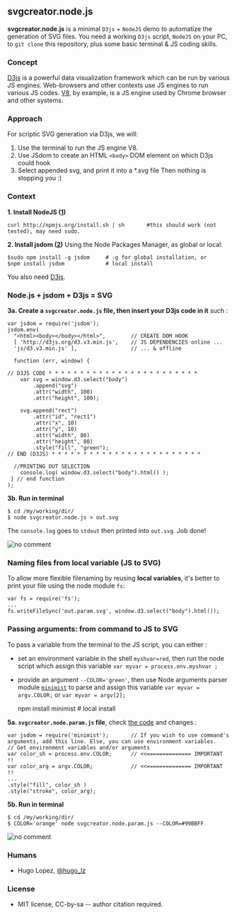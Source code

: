## svgcreator.node.js
**svgcreator.node.js** is a minimal `D3js` + `NodeJS` demo to automatize the generation of SVG files. You need a working `D3js` script, `NodeJS` on your PC, to `git clone` this repository, plus some basic terminal & JS coding skills.

### Concept
[D3js](http://d3js.org/d3.v3.min.js) is a powerful data visualization framework which can be run by various JS engines. Web-browsers and other contexts use JS engines to run various JS codes. [V8](https://en.wikipedia.org/wiki/V8_(JavaScript_engine)), by example, is a JS engine used by Chrome browser and other systems. 

### Approach
For scriptic SVG generation via D3js, we will: 
1. Use the terminal to run the JS engine V8.
2. Use JSdom to create an HTML `<body>` DOM element on which D3js could hook
3. Select appended svg, and print it into a *.svg file
Then nothing is stopping you :)

### Context

**1. Install NodeJS ([1](http://howtonode.org/how-to-install-nodejs))**

    curl http://npmjs.org/install.sh | sh       #this should work (not tested), may need sudo.

**2. Install jsdom ([2](https://github.com/tmpvar/jsdom#install))**
Using the Node Packages Manager, as global or local:

    $sudo npm install -g jsdom     # -g for global installation, or
    $npm install jsdom             # local install

You also need [D3js](http://d3js.org/d3.v3.min.js).

### Node.js + jsdom + D3js = SVG

**3a. Create a `svgcreator.node.js` file, then insert your D3js code in it** such :

    var jsdom = require('jsdom');
    jsdom.env(
      "<html><body></body></html>",        // CREATE DOM HOOK
      [ 'http://d3js.org/d3.v3.min.js',    // JS DEPENDENCIES online ...
      'js/d3.v3.min.js' ],                 // ... & offline
    
      function (err, window) {
    
    // D3JS CODE * * * * * * * * * * * * * * * * * * * * * * * *
        var svg = window.d3.select("body")
            .append("svg")
            .attr("width", 100)
            .attr("height", 100);
    
        svg.append("rect")
            .attr("id", "rect1")
            .attr("x", 10)
            .attr("y", 10)
            .attr("width", 80)
            .attr("height", 80)
            .style("fill", "green");
    // END (D3JS) * * * * * * * * * * * * * * * * * * * * * * * *
    
      //PRINTING OUT SELECTION
        console.log( window.d3.select("body").html() );
     } // end function
    );

**3b. Run in terminal** 
    
    $ cd /my/working/dir/
    $ node svgcreator.node.js > out.svg

The `console.log` goes to `stdout` then printed into `out.svg`. Job done!

![no comment](https://raw.github.com/hugolpz/svgcreator.node.js/master/out.png)

### Naming files from local variable (JS to SVG)

To allow more flexible filenaming by reusing **local variables**, it's better to print your file using the node module `fs`:

    var fs = require('fs');
    ...
    fs.writeFileSync('out.param.svg', window.d3.select("body").html());

### Passing arguments: from command to JS to SVG
To pass a variable from the terminal to the JS script, you can either :

 - set an environment variable in the shell `myshvar=red`, then run the node script which assign this variable `var myvar = process.env.myshvar ;`
 - provide an argument `--COLOR='green'`, then use Node arguments parser module [`minimist`](https://github.com/substack/minimist/) to parse and assign this variable `var myvar = argv.COLOR;` or `var myvar = argv[2];`

    npm install minimist  # local install

**5a. `svgcreator.node.param.js` file**, check [the code](https://raw.github.com/hugolpz/svgcreator.node.js/master/svgcreator.node.param.js) and changes :
    
    var jsdom = require('minimist');       // If you wish to use command's arguments, add this line. Else, you can use environment variables.
    // Get environment variables and/or arguments
    var color_sh = process.env.COLOR;      // <<============== IMPORTANT !!
    var color_arg = argv.COLOR;            // <<============== IMPORTANT !!
    ...
    .style("fill", color_sh )
    .style("stroke", color_arg);

**5b. Run in terminal**
    
    $ cd /my/working/dir/
    $ COLOR='orange' node svgcreator.node.param.js --COLOR=#99BBFF

![no comment](https://raw.github.com/hugolpz/svgcreator.node.js/master/out.param.png)

### Humans

- Hugo Lopez, [@hugo_lz](http://twitter.com/hugo_lz)

### License

- MIT license, CC-by-sa  -- author citation required.
